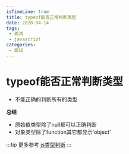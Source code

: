 ```yaml
---
isTimeLine: true
title: typeof能否正常判断类型
date: 2020-04-14
tags:
 - 面试
 - javascript
categories:
 - 面试
---
```

# typeof能否正常判断类型
* 不能正确的判断所有的类型

**总结**
* 原始值类型除了null都可以正确判断
* 对象类型除了function其它都显示'object'

:::tip 更多参考
[js类型判断](./../../bigWeb/js/p4.md)
:::

